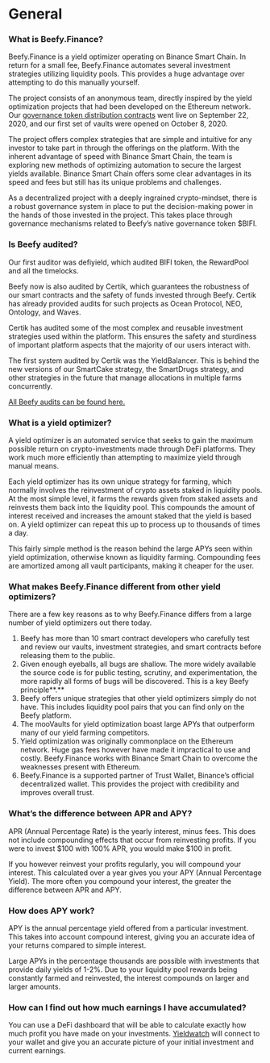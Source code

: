 # General

### **What is Beefy.Finance?**

Beefy.Finance is a yield optimizer operating on Binance Smart Chain. In return for a small fee, Beefy.Finance automates several investment strategies utilizing liquidity pools. This provides a huge advantage over attempting to do this manually yourself.

The project consists of an anonymous team, directly inspired by the yield optimization projects that had been developed on the Ethereum network. Our [governance token distribution contracts](https://medium.com/beefyfinance/bifi-contracts-are-live-on-mainnet-6080577269d7) went live on September 22, 2020, and our first set of vaults were opened on October 8, 2020. 

The project offers complex strategies that are simple and intuitive for any investor to take part in through the offerings on the platform. With the inherent advantage of speed with Binance Smart Chain, the team is exploring new methods of optimizing automation to secure the largest yields available. Binance Smart Chain offers some clear advantages in its speed and fees but still has its unique problems and challenges.

As a decentralized project with a deeply ingrained crypto-mindset, there is a robust governance system in place to put the decision-making power in the hands of those invested in the project. This takes place through governance mechanisms related to Beefy’s native governance token $BIFI.

### Is Beefy audited?

Our first auditor was defiyield, which audited BIFI token, the RewardPool and all the timelocks.  
  
Beefy now is also audited by Certik, which guarantees the robustness of our smart contracts and the safety of funds invested through Beefy. Certik has already provided audits for such projects as Ocean Protocol, NEO, Ontology, and Waves. 

Certik has audited some of the most complex and reusable investment strategies used within the platform. This ensures the safety and sturdiness of important platform aspects that the majority of our users interact with.

The first system audited by Certik was the YieldBalancer. This is behind the new versions of our SmartCake strategy, the SmartDrugs strategy, and other strategies in the future that manage allocations in multiple farms concurrently.  
  
[All Beefy audits can be found here.](https://github.com/beefyfinance/beefy-audits)

### **What is a yield optimizer?**

A yield optimizer is an automated service that seeks to gain the maximum possible return on crypto-investments made through DeFi platforms. They work much more efficiently than attempting to maximize yield through manual means.  
  
Each yield optimizer has its own unique strategy for farming, which normally involves the reinvestment of crypto assets staked in liquidity pools. At the most simple level, it farms the rewards given from staked assets and reinvests them back into the liquidity pool. This compounds the amount of interest received and increases the amount staked that the yield is based on. A yield optimizer can repeat this up to process up to thousands of times a day.  
  
This fairly simple method is the reason behind the large APYs seen within yield optimization, otherwise known as liquidity farming. Compounding fees are amortized among all vault participants, making it cheaper for the user.

### What makes Beefy.Finance different from other yield optimizers?

There are a few key reasons as to why Beefy.Finance differs from a large number of yield optimizers out there today.

1. Beefy has more than 10 smart contract developers who carefully test and review our vaults, investment strategies, and smart contracts before releasing them to the public.  
2. Given enough eyeballs, all bugs are shallow. The more widely available the source code is for public testing, scrutiny, and experimentation, the more rapidly all forms of bugs will be discovered. This is a key Beefy principle**.** 
3. Beefy offers unique strategies that other yield optimizers simply do not have. This includes liquidity pool pairs that you can find only on the Beefy platform. 
4. The mooVaults for yield optimization boast large APYs that outperform many of our yield farming competitors. 
5. Yield optimization was originally commonplace on the Ethereum network. Huge gas fees however have made it impractical to use and costly. Beefy.Finance works with Binance Smart Chain to overcome the weaknesses present with Ethereum. 
6. Beefy.Finance is a supported partner of Trust Wallet, Binance’s official decentralized wallet. This provides the project with credibility and improves overall trust.

### **What’s the difference between APR and APY?**

APR \(Annual Percentage Rate\) is the yearly interest, minus fees. This does not include compounding effects that occur from reinvesting profits. If you were to invest $100 with 100% APR, you would make $100 in profit.

If you however reinvest your profits regularly, you will compound your interest. This calculated over a year gives you your APY \(Annual Percentage Yield\). The more often you compound your interest, the greater the difference between APR and APY.

### **How does APY work?**

APY is the annual percentage yield offered from a particular investment. This takes into account compound interest, giving you an accurate idea of your returns compared to simple interest. 

Large APYs in the percentage thousands are possible with investments that provide daily yields of 1-2%. Due to your liquidity pool rewards being constantly farmed and reinvested, the interest compounds on larger and larger amounts.

### **How can I find out how much earnings I have accumulated?**

You can use a DeFi dashboard that will be able to calculate exactly how much profit you have made on your investments. [Yieldwatch](https://yieldwatch.net/) will connect to your wallet and give you an accurate picture of your initial investment and current earnings.

